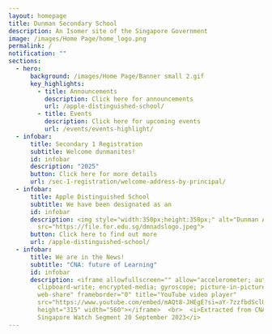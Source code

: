 ```yaml
---
layout: homepage
title: Dunman Secondary School
description: An Isomer site of the Singapore Government
image: /images/Home Page/home_logo.png
permalink: /
notification: ""
sections:
  - hero:
      background: /images/Home Page/Banner small 2.gif
      key_highlights:
        - title: Announcements
          description: Click here for announcements
          url: /apple-distinguished-school/
        - title: Events
          description: Click here for upcoming events
          url: /events/events-highlight/
  - infobar:
      title: Secondary 1 Registration
      subtitle: Welcome dunmanites!
      id: infobar
      description: "2025"
      button: Click here for more details
      url: /sec-1-registration/welcome-address-by-principal/
  - infobar:
      title: Apple Distinguished School
      subtitle: We have been designated as an
      id: infobar
      description: <img style="width:350px;height:350px;" alt="Dunman ADS"
        src="https://file.for.edu.sg/dmnadslogo.jpeg">
      button: Click here to find out more
      url: /apple-distinguished-school/
  - infobar:
      title: We are in the News!
      subtitle: "CNA: future of Learning"
      id: infobar
      description: <iframe allowfullscreen="" allow="accelerometer; autoplay;
        clipboard-write; encrypted-media; gyroscope; picture-in-picture;
        web-share" frameborder="0" title="YouTube video player"
        src="https://www.youtube.com/embed/mAQt8-JHEgE?si=aY-7zzfbdSclU0vN"
        height="315" width="560"></iframe>  <br>  <i>Extracted from CNA
        Singapore Watch Segment 20 September 2023</i>
---
```


